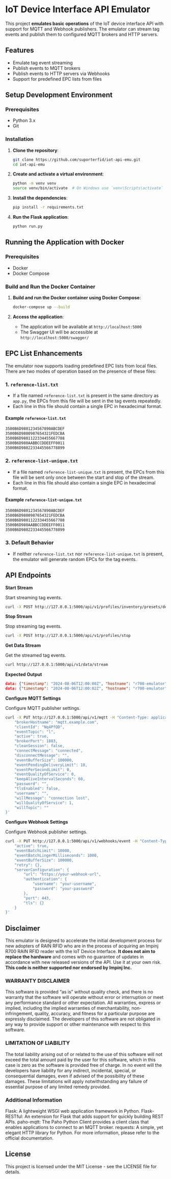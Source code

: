 # IoT Device Interface API Emulator

This project **emulates basic operations** of the IoT device interface API with support for MQTT and Webhook publishers. The emulator can stream tag events and publish them to configured MQTT brokers and HTTP servers.

## Features

- Emulate tag event streaming
- Publish events to MQTT brokers
- Publish events to HTTP servers via Webhooks
- Support for predefined EPC lists from files

## Setup Development Environment

### Prerequisites

- Python 3.x
- Git

### Installation

1. **Clone the repository**:
    ```sh
    git clone https://github.com/suporterfid/iot-api-emu.git
    cd iot-api-emu
    ```

2. **Create and activate a virtual environment**:
    ```sh
    python -m venv venv
    source venv/bin/activate  # On Windows use `venv\Scripts\activate`
    ```

3. **Install the dependencies**:
    ```sh
    pip install -r requirements.txt
    ```

4. **Run the Flask application**:
    ```sh
    python run.py
    ```

## Running the Application with Docker

### Prerequisites

- Docker
- Docker Compose

### Build and Run the Docker Container

1. **Build and run the Docker container using Docker Compose**:
    ```sh
    docker-compose up --build
    ```

2. **Access the application**:
    - The application will be available at `http://localhost:5000`
    - The Swagger UI will be accessible at `http://localhost:5000/swagger/`

## EPC List Enhancements

The emulator now supports loading predefined EPC lists from local files. There are two modes of operation based on the presence of these files:

### 1. `reference-list.txt`

- If a file named `reference-list.txt` is present in the same directory as `app.py`, the EPCs from this file will be sent in the tag events repeatedly.
- Each line in this file should contain a single EPC in hexadecimal format.

#### Example `reference-list.txt`
```sh
3500B6D9801234567890ABCDEF
3500B6D9800987654321FEDCBA
3500B6D9801122334455667788
3500B6D980AABBCCDDEEFF0011
3500B6D9802233445566778899
```

### 2. `reference-list-unique.txt`

- If a file named `reference-list-unique.txt` is present, the EPCs from this file will be sent only once between the start and stop of the stream.
- Each line in this file should also contain a single EPC in hexadecimal format.

#### Example `reference-list-unique.txt`
```sh
3500B6D9801234567890ABCDEF
3500B6D9800987654321FEDCBA
3500B6D9801122334455667788
3500B6D980AABBCCDDEEFF0011
3500B6D9802233445566778899
```
### 3. Default Behavior

- If neither `reference-list.txt` nor `reference-list-unique.txt` is present, the emulator will generate random EPCs for the tag events.


## API Endpoints

**Start Stream**

Start streaming tag events.

```sh
curl -X POST http://127.0.0.1:5000/api/v1/profiles/inventory/presets/default/start
```

**Stop Stream**

Stop streaming tag events.

```sh
curl -X POST http://127.0.0.1:5000/api/v1/profiles/stop
```

**Get Data Stream**

Get the streamed tag events.

```sh
curl http://127.0.0.1:5000/api/v1/data/stream
```

**Expected Output**
```json
data: {"timestamp": "2024-08-06T12:00:00Z", "hostname": "r700-emulator", "eventType": "tagInventory", "tagInventoryEvent": {"epc": "2U3T7XY4z5tHhbvN", "epcHex": "3500B6D9801234567890ABCDEF", "antennaPort": 1, "antennaName": "Antenna 1"}}
data: {"timestamp": "2024-08-06T12:00:02Z", "hostname": "r700-emulator", "eventType": "tagInventory", "tagInventoryEvent": {"epc": "1B6M3HjA9z7Yp5tD", "epcHex": "3500B6D9800987654321FEDCBA", "antennaPort": 1, "antennaName": "Antenna 1"}}
```

**Configure MQTT Settings**

Configure MQTT publisher settings.

```sh
curl -X PUT http://127.0.0.1:5000/api/v1/mqtt -H "Content-Type: application/json" -d '{
    "brokerHostname": "mqtt.example.com",
    "clientId": "Nq4PfQD",
    "eventTopic": "l",
    "active": true,
    "brokerPort": 1883,
    "cleanSession": false,
    "connectMessage": "connected",
    "disconnectMessage": "",
    "eventBufferSize": 100000,
    "eventPendingDeliveryLimit": 10,
    "eventPerSecondLimit": 0,
    "eventQualityOfService": 0,
    "keepAliveIntervalSeconds": 60,
    "password": "",
    "tlsEnabled": false,
    "username": "",
    "willMessage": "connection lost",
    "willQualityOfService": 1,
    "willTopic": ""
}'
```

**Configure Webhook Settings**

Configure Webhook publisher settings.

```sh
curl -X PUT http://127.0.0.1:5000/api/v1/webhooks/event -H "Content-Type: application/json" -d '{
    "active": true,
    "eventBatchLimit": 10000,
    "eventBatchLingerMilliseconds": 1000,
    "eventBufferSize": 100000,
    "retry": {},
    "serverConfiguration": {
        "url": "https://your-webhook-url",
        "authentication": {
            "username": "your-username",
            "password": "your-password"
        },
        "port": 443,
        "tls": {}
    }
}'
```
## Disclaimer

This emulator is designed to accelerate the initial development process for new adopters of RAIN RFID who are in the process of acquiring an Impinj R700 RAIN RFID reader with the IoT Device Interface. **It does not aim to replace the hardware** and comes with no guarantee of updates in accordance with new released versions of the API. Use it at your own risk. **This code is neither supported nor endorsed by Impinj Inc.**

### WARRANTY DISCLAIMER

This software is provided “as is” without quality check, and there is no warranty that the software will operate without error or interruption or meet any performance standard or other expectation. All warranties, express or implied, including the implied warranties of merchantability, non-infringement, quality, accuracy, and fitness for a particular purpose are expressly disclaimed. The developers of this software are not obligated in any way to provide support or other maintenance with respect to this software.

### LIMITATION OF LIABILITY

The total liability arising out of or related to the use of this software will not exceed the total amount paid by the user for this software, which in this case is zero as the software is provided free of charge. In no event will the developers have liability for any indirect, incidental, special, or consequential damages, even if advised of the possibility of these damages. These limitations will apply notwithstanding any failure of essential purpose of any limited remedy provided.

### Additional Information
Flask: A lightweight WSGI web application framework in Python.
Flask-RESTful: An extension for Flask that adds support for quickly building REST APIs.
paho-mqtt: The Paho Python Client provides a client class that enables applications to connect to an MQTT broker.
requests: A simple, yet elegant HTTP library for Python.
For more information, please refer to the official documentation.

## License
This project is licensed under the MIT License - see the LICENSE file for details.
